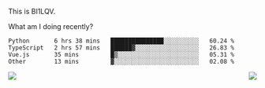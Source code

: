 This is BI1LQV.

What am I doing recently?

<!--START_SECTION:waka-->

```text
Python       6 hrs 38 mins   ███████████████░░░░░░░░░░   60.24 %
TypeScript   2 hrs 57 mins   ██████▓░░░░░░░░░░░░░░░░░░   26.83 %
Vue.js       35 mins         █▒░░░░░░░░░░░░░░░░░░░░░░░   05.31 %
Other        13 mins         ▓░░░░░░░░░░░░░░░░░░░░░░░░   02.08 %
```

<!--END_SECTION:waka-->
<img align="right" src="https://github-readme-stats.vercel.app/api?username=bi1lqv&show_icons=true&count_private=true">

<img src="https://metrics.lecoq.io/bi1lqv?template=classic&base.activity=0&base.community=0&base.repositories=0&base.metadata=0&isocalendar=1&base=header%2C%20activity%2C%20community%2C%20repositories%2C%20metadata&base.indepth=false&base.hireable=false&isocalendar=false&isocalendar.duration=full-year&config.timezone=Asia%2FShanghai">
